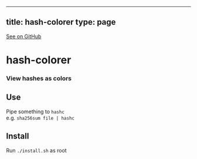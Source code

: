 
---
title: hash-colorer
type: page
---

[See on GitHub](https://github.com/jakeroggenbuck/hash-colorer/)

# hash-colorer
### View hashes as colors

## Use
Pipe something to `hashc`<br>
e.g. `sha256sum file | hashc`

## Install
Run `./install.sh` as root
